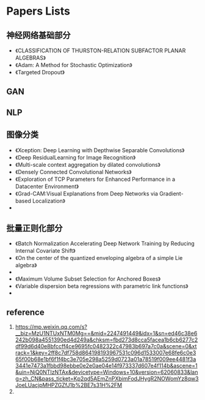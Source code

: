 # Papers Lists

## 神经网络基础部分
* 《CLASSIFICATION OF THURSTON-RELATION SUBFACTOR PLANAR ALGEBRAS》
* 《Adam: A Method for Stochastic Optimization》
* 《Targeted Dropout》
## GAN



## NLP


## 图像分类
* 《Xception: Deep Learning with Depthwise Separable Convolutions》
* 《Deep ResidualLearning for Image Recognition》
* 《Multi-scale context aggregation by dilated convolutions》
* 《Densely Connected Convolutional Networks》
* 《Exploration of TCP Parameters for Enhanced Performance in a Datacenter Environment》
* 《Grad-CAM:Visual Explanations from Deep Networks via Gradient-based Localization》
* 

## 批量正则化部分
* 《Batch Normalization Accelerating Deep Network Training by Reducing Internal Covariate Shift》
* 《On the center of the quantized enveloping algebra of a simple Lie algebra》
* 
* 《Maximum Volume Subset Selection for Anchored Boxes》
* 《Variable dispersion beta regressions with parametric link functions》
* 



## reference
1. https://mp.weixin.qq.com/s?__biz=MzU1NTUxNTM0Mg==&mid=2247491449&idx=1&sn=ed46c38e6242b098a4551390ed4d249a&chksm=fbd273d8cca5facea1b6cb6277c2df99d6d40e8bfccff4ce9695fc0482322c47983b697a7c0a&scene=0&xtrack=1&key=2ff8c7df758d864198193967531c096d1533007e68fe6c0e365f00b68e1bf6f1f4bc3e705e298a5259d0723a01a78519f009ee4481f3a3441e7473a1fbbd98ebbe0e2e0ae04e14f973337d607e4f114b&ascene=1&uin=NjQ0NTIzNTAx&devicetype=Windows+10&version=62060833&lang=zh_CN&pass_ticket=Kp2qd5AEmZnPXbimFodJHygR2NOWomYz8qw3JoeLUacjpMHPZGZfJ1b%2BE7s31H%2FM
2. 
